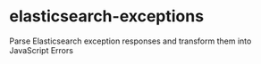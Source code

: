 elasticsearch-exceptions
========================

Parse Elasticsearch exception responses and transform them into JavaScript Errors
